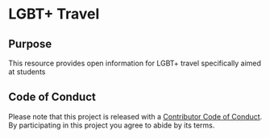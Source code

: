 # LGBT+ Travel

## Purpose
This resource provides open information for LGBT+ travel specifically aimed at students
## Code of Conduct
Please note that this project is released with a [Contributor Code of Conduct](https://www.contributor-covenant.org/version/1/0/0/code-of-conduct.html). By participating in this project you agree to abide by its terms.

